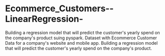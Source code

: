 # Ecommerce_Customers--LinearRegression-
Building a regression model that will predict the customer's yearly spend on the company's product suing pyspark. 
Dataset with Ecommerce Customer Data for a company's website and mobile app.
Building a regression model that will predict the customer's yearly spend on the company's product.

